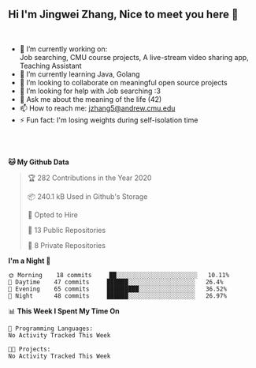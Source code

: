 Hi I'm Jingwei Zhang, Nice to meet you here 👋
---
<br>


- 🔭 I’m currently working on: <br>
    Job searching, CMU course projects, A live-stream video sharing app, Teaching Assistant
- 🌱 I’m currently learning Java, Golang
- 👯 I’m looking to collaborate on meaningful open source projects
- 🤔 I’m looking for help with Job searching :3
- 💬 Ask me about the meaning of the life (42)
- 📫 How to reach me: jzhang5@andrew.cmu.edu
- ⚡ Fun fact: I'm losing weights during self-isolation time

<br>
<br>
<!--START_SECTION:waka-->

**🐱 My Github Data** 

> 🏆 282 Contributions in the Year 2020
 > 
> 📦 240.1 kB Used in Github's Storage 
 > 
> 💼 Opted to Hire
 > 
> 📜 13 Public Repositories
 > 
> 🔑 8 Private Repositories 

**I'm a Night 🦉** 

```text
🌞 Morning    18 commits     ██░░░░░░░░░░░░░░░░░░░░░░░   10.11% 
🌆 Daytime    47 commits     ██████░░░░░░░░░░░░░░░░░░░   26.4% 
🌃 Evening    65 commits     █████████░░░░░░░░░░░░░░░░   36.52% 
🌙 Night      48 commits     ██████░░░░░░░░░░░░░░░░░░░   26.97%

```


📊 **This Week I Spent My Time On** 

```text
💬 Programming Languages: 
No Activity Tracked This Week

🐱‍💻 Projects: 
No Activity Tracked This Week

```


<!--END_SECTION:waka-->

